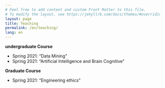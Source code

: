 ```yaml
---
# Feel free to add content and custom Front Matter to this file.
# To modify the layout, see https://jekyllrb.com/docs/themes/#overriding-theme-defaults
layout: page
title: Teaching
permalink: /en/teaching/
lang: en
---
```


**undergraduate Course**

- Spring 2021: “Data Mining” 
- Spring 2021: “Artificial Intelligence and Brain Cognitive” 


**Graduate Course**

- Spring 2021: “Engineering ethics”







